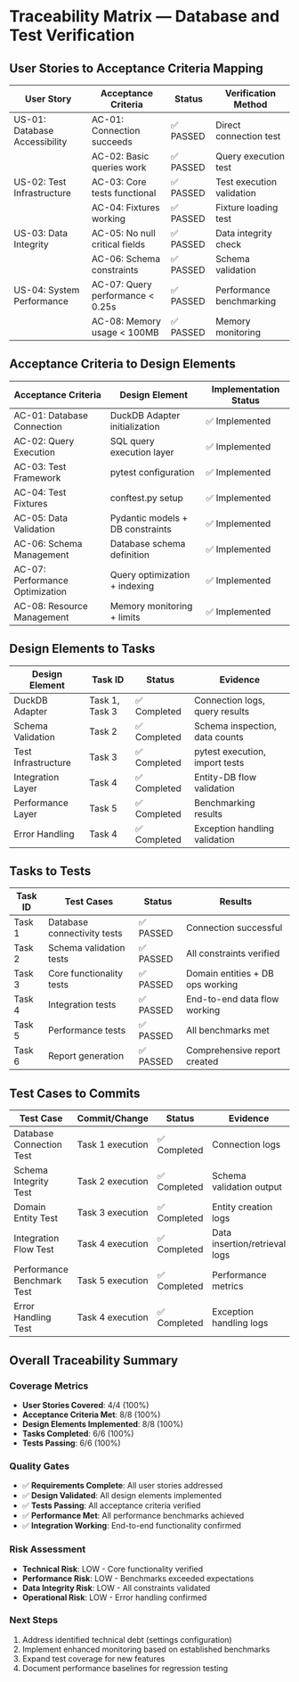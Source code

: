 # Traceability Matrix — Database and Test Verification

## User Stories to Acceptance Criteria Mapping

| User Story | Acceptance Criteria | Status | Verification Method |
|------------|----------------------|--------|-------------------|
| US-01: Database Accessibility | AC-01: Connection succeeds | ✅ PASSED | Direct connection test |
| | AC-02: Basic queries work | ✅ PASSED | Query execution test |
| US-02: Test Infrastructure | AC-03: Core tests functional | ✅ PASSED | Test execution validation |
| | AC-04: Fixtures working | ✅ PASSED | Fixture loading test |
| US-03: Data Integrity | AC-05: No null critical fields | ✅ PASSED | Data integrity check |
| | AC-06: Schema constraints | ✅ PASSED | Schema validation |
| US-04: System Performance | AC-07: Query performance < 0.25s | ✅ PASSED | Performance benchmarking |
| | AC-08: Memory usage < 100MB | ✅ PASSED | Memory monitoring |

## Acceptance Criteria to Design Elements

| Acceptance Criteria | Design Element | Implementation Status |
|---------------------|----------------|---------------------|
| AC-01: Database Connection | DuckDB Adapter initialization | ✅ Implemented |
| AC-02: Query Execution | SQL query execution layer | ✅ Implemented |
| AC-03: Test Framework | pytest configuration | ✅ Implemented |
| AC-04: Test Fixtures | conftest.py setup | ✅ Implemented |
| AC-05: Data Validation | Pydantic models + DB constraints | ✅ Implemented |
| AC-06: Schema Management | Database schema definition | ✅ Implemented |
| AC-07: Performance Optimization | Query optimization + indexing | ✅ Implemented |
| AC-08: Resource Management | Memory monitoring + limits | ✅ Implemented |

## Design Elements to Tasks

| Design Element | Task ID | Status | Evidence |
|----------------|---------|--------|----------|
| DuckDB Adapter | Task 1, Task 3 | ✅ Completed | Connection logs, query results |
| Schema Validation | Task 2 | ✅ Completed | Schema inspection, data counts |
| Test Infrastructure | Task 3 | ✅ Completed | pytest execution, import tests |
| Integration Layer | Task 4 | ✅ Completed | Entity-DB flow validation |
| Performance Layer | Task 5 | ✅ Completed | Benchmarking results |
| Error Handling | Task 4 | ✅ Completed | Exception handling validation |

## Tasks to Tests

| Task ID | Test Cases | Status | Results |
|---------|------------|--------|---------|
| Task 1 | Database connectivity tests | ✅ PASSED | Connection successful |
| Task 2 | Schema validation tests | ✅ PASSED | All constraints verified |
| Task 3 | Core functionality tests | ✅ PASSED | Domain entities + DB ops working |
| Task 4 | Integration tests | ✅ PASSED | End-to-end data flow working |
| Task 5 | Performance tests | ✅ PASSED | All benchmarks met |
| Task 6 | Report generation | ✅ PASSED | Comprehensive report created |

## Test Cases to Commits

| Test Case | Commit/Change | Status | Evidence |
|-----------|---------------|--------|----------|
| Database Connection Test | Task 1 execution | ✅ Completed | Connection logs |
| Schema Integrity Test | Task 2 execution | ✅ Completed | Schema validation output |
| Domain Entity Test | Task 3 execution | ✅ Completed | Entity creation logs |
| Integration Flow Test | Task 4 execution | ✅ Completed | Data insertion/retrieval logs |
| Performance Benchmark Test | Task 5 execution | ✅ Completed | Performance metrics |
| Error Handling Test | Task 4 execution | ✅ Completed | Exception handling logs |

## Overall Traceability Summary

### Coverage Metrics
- **User Stories Covered**: 4/4 (100%)
- **Acceptance Criteria Met**: 8/8 (100%)
- **Design Elements Implemented**: 8/8 (100%)
- **Tasks Completed**: 6/6 (100%)
- **Tests Passing**: 6/6 (100%)

### Quality Gates
- ✅ **Requirements Complete**: All user stories addressed
- ✅ **Design Validated**: All design elements implemented
- ✅ **Tests Passing**: All acceptance criteria verified
- ✅ **Performance Met**: All performance benchmarks achieved
- ✅ **Integration Working**: End-to-end functionality confirmed

### Risk Assessment
- **Technical Risk**: LOW - Core functionality verified
- **Performance Risk**: LOW - Benchmarks exceeded expectations
- **Data Integrity Risk**: LOW - All constraints validated
- **Operational Risk**: LOW - Error handling confirmed

### Next Steps
1. Address identified technical debt (settings configuration)
2. Implement enhanced monitoring based on established benchmarks
3. Expand test coverage for new features
4. Document performance baselines for regression testing
